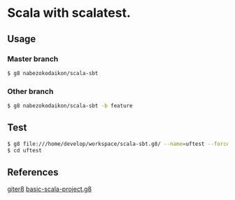 # Scala with scalatest.
## Usage
### Master branch
```bash
$ g8 nabezokodaikon/scala-sbt
```
### Other branch
```bash
$ g8 nabezokodaikon/scala-sbt -b feature
```
## Test
```bash
$ g8 file:///home/develop/workspace/scala-sbt.g8/ --name=uftest --force
$ cd uftest
```
## References
[giter8](https://github.com/n8han/giter8)
[basic-scala-project.g8](https://github.com/fayimora/basic-scala-project.g8)
